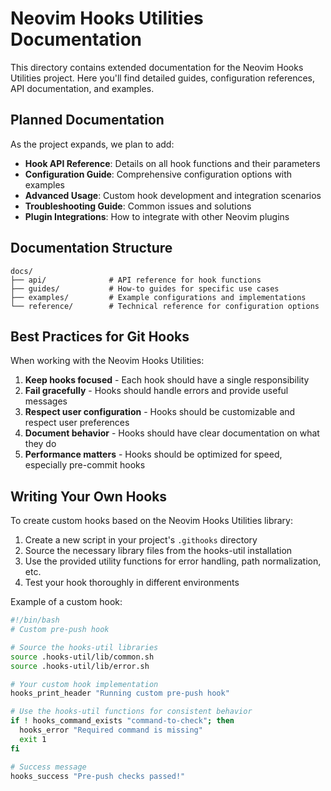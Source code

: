 # Neovim Hooks Utilities Documentation

This directory contains extended documentation for the Neovim Hooks Utilities project. Here you'll find detailed guides, configuration references, API documentation, and examples.

## Planned Documentation

As the project expands, we plan to add:

- **Hook API Reference**: Details on all hook functions and their parameters
- **Configuration Guide**: Comprehensive configuration options with examples
- **Advanced Usage**: Custom hook development and integration scenarios
- **Troubleshooting Guide**: Common issues and solutions
- **Plugin Integrations**: How to integrate with other Neovim plugins

## Documentation Structure

```
docs/
├── api/              # API reference for hook functions
├── guides/           # How-to guides for specific use cases
├── examples/         # Example configurations and implementations
└── reference/        # Technical reference for configuration options
```

## Best Practices for Git Hooks

When working with the Neovim Hooks Utilities:

1. **Keep hooks focused** - Each hook should have a single responsibility
2. **Fail gracefully** - Hooks should handle errors and provide useful messages
3. **Respect user configuration** - Hooks should be customizable and respect user preferences
4. **Document behavior** - Hooks should have clear documentation on what they do
5. **Performance matters** - Hooks should be optimized for speed, especially pre-commit hooks

## Writing Your Own Hooks

To create custom hooks based on the Neovim Hooks Utilities library:

1. Create a new script in your project's `.githooks` directory
2. Source the necessary library files from the hooks-util installation
3. Use the provided utility functions for error handling, path normalization, etc.
4. Test your hook thoroughly in different environments

Example of a custom hook:

```bash
#!/bin/bash
# Custom pre-push hook

# Source the hooks-util libraries
source .hooks-util/lib/common.sh
source .hooks-util/lib/error.sh

# Your custom hook implementation
hooks_print_header "Running custom pre-push hook"

# Use the hooks-util functions for consistent behavior
if ! hooks_command_exists "command-to-check"; then
  hooks_error "Required command is missing"
  exit 1
fi

# Success message
hooks_success "Pre-push checks passed!"
```